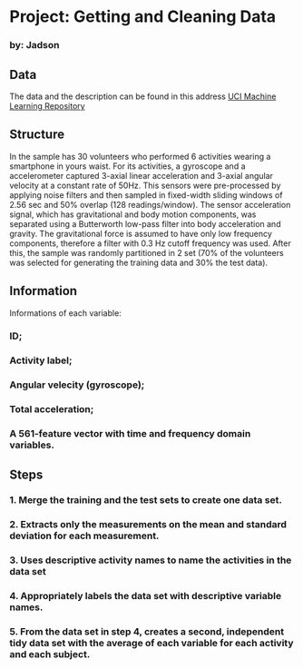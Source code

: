 # Project: Getting and Cleaning Data

### by: Jadson

## Data

The data and the description can be found in this address [UCI Machine Learning Repository](http://archive.ics.uci.edu/ml/datasets/Human+Activity+Recognition+Using+Smartphones)

## Structure

In the sample has 30 volunteers who performed 6 activities wearing a smartphone in yours waist. For its activities, a gyroscope and a accelerometer captured 3-axial linear acceleration and 3-axial angular velocity at a constant rate of 50Hz. This sensors were pre-processed by applying noise filters and then sampled in fixed-width sliding windows of 2.56 sec and 50% overlap (128 readings/window). The sensor acceleration signal, which has gravitational and body motion components, was separated using a Butterworth low-pass filter into body acceleration and gravity. The gravitational force is assumed to have only low frequency components, therefore a filter with 0.3 Hz cutoff frequency was used. After this, the sample was randomly partitioned in 2 set (70% of the volunteers was selected for generating the training data and 30% the test data). 

## Information

Informations of each variable:
### ID;
### Activity label;
### Angular velecity (gyroscope);
### Total acceleration;
### A 561-feature vector with time and frequency domain variables.

## Steps

### 1. Merge the training and the test sets to create one data set.
### 2. Extracts only the measurements on the mean and standard deviation for each measurement.
### 3. Uses descriptive activity names to name the activities in the data set
### 4. Appropriately labels the data set with descriptive variable names.
### 5. From the data set in step 4, creates a second, independent tidy data set with the average of each variable for each activity and each subject.
